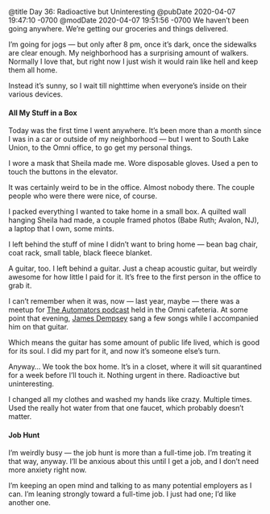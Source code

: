 @title Day 36: Radioactive but Uninteresting
@pubDate 2020-04-07 19:47:10 -0700
@modDate 2020-04-07 19:51:56 -0700
We haven’t been going anywhere. We’re getting our groceries and things delivered.

I’m going for jogs — but only after 8 pm, once it’s dark, once the sidewalks are clear enough. My neighborhood has a surprising amount of walkers. Normally I love that, but right now I just wish it would rain like hell and keep them all home.

Instead it’s sunny, so I wait till nighttime when everyone’s inside on their various devices.

#### All My Stuff in a Box

Today was the first time I went anywhere. It’s been more than a month since I was in a car or outside of my neighborhood — but I went to South Lake Union, to the Omni office, to go get my personal things.

I wore a mask that Sheila made me. Wore disposable gloves. Used a pen to touch the buttons in the elevator.

It was certainly weird to be in the office. Almost nobody there. The couple people who were there were nice, of course.

I packed everything I wanted to take home in a small box. A quilted wall hanging Sheila had made, a couple framed photos (Babe Ruth; Avalon, NJ), a laptop that I own, some mints.

I left behind the stuff of mine I didn’t want to bring home — bean bag chair, coat rack, small table, black fleece blanket.

A guitar, too. I left behind a guitar. Just a cheap acoustic guitar, but weirdly awesome for how little I paid for it. It’s free to the first person in the office to grab it.

I can’t remember when it was, now — last year, maybe — there was a meetup for [The Automators podcast](https://www.relay.fm/automators) held in the Omni cafeteria. At some point that evening, [James Dempsey](https://jamesdempsey.net/) sang a few songs while I accompanied him on that guitar.

Which means the guitar has some amount of public life lived, which is good for its soul. I did my part for it, and now it’s someone else’s turn.

Anyway… We took the box home. It’s in a closet, where it will sit quarantined for a week before I’ll touch it. Nothing urgent in there. Radioactive but uninteresting.

I changed all my clothes and washed my hands like crazy. Multiple times. Used the really hot water from that one faucet, which probably doesn’t matter.

#### Job Hunt

I’m weirdly busy — the job hunt is more than a full-time job. I’m treating it that way, anyway. I’ll be anxious about this until I get a job, and I don’t need more anxiety right now.

I’m keeping an open mind and talking to as many potential employers as I can. I’m leaning strongly toward a full-time job. I just had one; I’d like another one.
